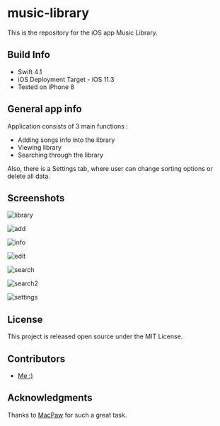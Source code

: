 # music-library
This is the repository for the iOS app Music Library.

## Build Info

- Swift 4.1
- iOS Deployment Target - iOS 11.3
- Tested on iPhone 8

## General app info

Application consists of 3 main functions :

- Adding songs info into the library
- Viewing library
- Searching through the library

Also, there is a Settings tab, where user can change sorting options or delete all data.

## Screenshots

![library](https://user-images.githubusercontent.com/31819391/39137132-89eefc66-4725-11e8-8dc0-29a649b52f85.png)

![add](https://user-images.githubusercontent.com/31819391/39137201-b499f682-4725-11e8-92fd-372a7c761f40.png)

![info](https://user-images.githubusercontent.com/31819391/39137168-9d2ad246-4725-11e8-97ec-0e0c1bbd2e55.png)

![edit](https://user-images.githubusercontent.com/31819391/39137211-bb0023f2-4725-11e8-9b95-0fdec7316722.png)

![search](https://user-images.githubusercontent.com/31819391/39137219-be557002-4725-11e8-9588-1021090f8465.png)

![search2](https://user-images.githubusercontent.com/31819391/39137222-bfd6fea0-4725-11e8-9be5-86e0784f4603.png)

![settings](https://user-images.githubusercontent.com/31819391/39137226-c23b0434-4725-11e8-9683-ad21ebce3e8a.png)

## License

This project is released open source under the MIT License.

## Contributors

- [Me :)](https://github.com/bohdanpodvirnyi)

## Acknowledgments

Thanks to [MacPaw](https://github.com/MacPaw) for such a great task.
